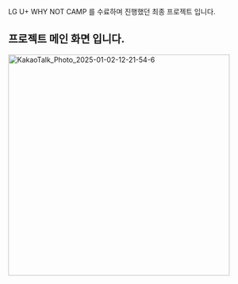 LG U+ WHY NOT CAMP 를 수료하며
진행했던 최종 프로젝트 입니다.


## 프로젝트 메인 화면 입니다.
<img width="446" alt="KakaoTalk_Photo_2025-01-02-12-21-54-6" src="https://github.com/user-attachments/assets/c48e04c2-5e08-4996-b0ad-05b025f78b4c" />
